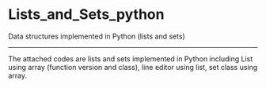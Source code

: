 # Lists_and_Sets_python
Data structures implemented in Python (lists and sets)

---
The attached codes are lists and sets implemented in Python including List using array (function version and class), line editor using list, set class using array.

